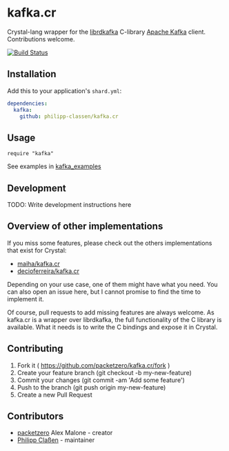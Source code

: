 # kafka.cr
Crystal-lang wrapper for the 
[librdkafka](https://github.com/edenhill/librdkafka) C-library
[Apache Kafka](https://kafka.apache.org/) client.
Contributions welcome.

[![Build Status](https://travis-ci.org/philipp-classen/kafka.cr.svg?branch=master)](https://travis-ci.org/philipp-classen/kafka.cr)

## Installation

Add this to your application's `shard.yml`:

```yaml
dependencies:
  kafka:
    github: philipp-classen/kafka.cr
```

## Usage

```crystal
require "kafka"
```

See examples in [kafka_examples](https://github.com/packetzero/kafka_examples.cr)

## Development

TODO: Write development instructions here

## Overview of other implementations

If you miss some features, please check out the others implementations that exist for Crystal:

* [maiha/kafka.cr](https://github.com/maiha/kafka.cr)
* [decioferreira/kafka.cr](https://github.com/decioferreira/kafka.cr)

Depending on your use case, one of them might have what you need. You can also open
an issue here, but I cannot promise to find the time to implement it.

Of course, pull requests to add missing features are always welcome.
As kafka.cr is a wrapper over librdkafka, the full functionality of the C library is available.
What it needs is to write the C bindings and expose it in Crystal.

## Contributing

1. Fork it ( https://github.com/packetzero/kafka.cr/fork )
2. Create your feature branch (git checkout -b my-new-feature)
3. Commit your changes (git commit -am 'Add some feature')
4. Push to the branch (git push origin my-new-feature)
5. Create a new Pull Request

## Contributors

- [packetzero](https://github.com/packetzero) Alex Malone - creator
- [Philipp Claßen](https://github.com/philipp-classen) - maintainer
